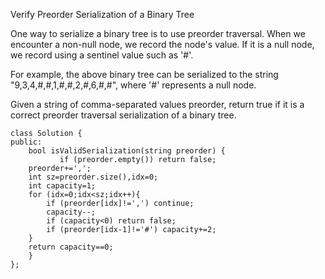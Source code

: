 Verify Preorder Serialization of a Binary Tree

One way to serialize a binary tree is to use preorder traversal. When we encounter a non-null node, we record the node's value. If it is a null node, we record using a sentinel value such as '#'.

For example, the above binary tree can be serialized to the string "9,3,4,#,#,1,#,#,2,#,6,#,#", where '#' represents a null node.

Given a string of comma-separated values preorder, return true if it is a correct preorder traversal serialization of a binary tree.

```
class Solution {
public:
    bool isValidSerialization(string preorder) {
           if (preorder.empty()) return false;
    preorder+=',';
    int sz=preorder.size(),idx=0;
    int capacity=1;
    for (idx=0;idx<sz;idx++){
        if (preorder[idx]!=',') continue;
        capacity--;
        if (capacity<0) return false;
        if (preorder[idx-1]!='#') capacity+=2;
    }
    return capacity==0;
    }
};
```